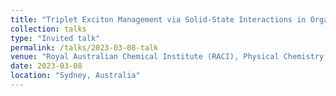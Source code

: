 ```yaml
---
title: "Triplet Exciton Management via Solid-State Interactions in Organic Light Emitters"
collection: talks
type: "Invited talk"
permalink: /talks/2023-03-08-talk
venue: "Royal Australian Chemical Institute (RACI), Physical Chemistry Webinar Series"
date: 2023-03-08
location: "Sydney, Australia"
---
```


<!-- ![2022-04-04-talk](/images/givingtalk.JPG) -->
